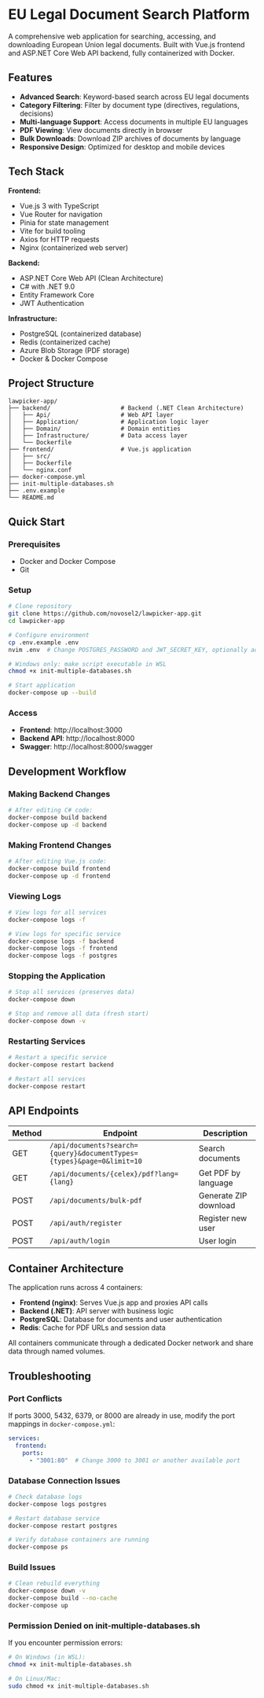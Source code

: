 # EU Legal Document Search Platform

A comprehensive web application for searching, accessing, and downloading European Union legal documents. Built with Vue.js frontend and ASP.NET Core Web API backend, fully containerized with Docker.

## Features

- **Advanced Search**: Keyword-based search across EU legal documents
- **Category Filtering**: Filter by document type (directives, regulations, decisions)  
- **Multi-language Support**: Access documents in multiple EU languages
- **PDF Viewing**: View documents directly in browser
- **Bulk Downloads**: Download ZIP archives of documents by language
- **Responsive Design**: Optimized for desktop and mobile devices

## Tech Stack

**Frontend:**
- Vue.js 3 with TypeScript
- Vue Router for navigation
- Pinia for state management
- Vite for build tooling
- Axios for HTTP requests
- Nginx (containerized web server)

**Backend:**
- ASP.NET Core Web API (Clean Architecture)
- C# with .NET 9.0
- Entity Framework Core
- JWT Authentication

**Infrastructure:**
- PostgreSQL (containerized database)
- Redis (containerized cache)
- Azure Blob Storage (PDF storage)
- Docker & Docker Compose

## Project Structure

```
lawpicker-app/
├── backend/                    # Backend (.NET Clean Architecture)
│   ├── Api/                    # Web API layer
│   ├── Application/            # Application logic layer
│   ├── Domain/                 # Domain entities
│   ├── Infrastructure/         # Data access layer
│   └── Dockerfile
├── frontend/                   # Vue.js application
│   ├── src/
│   ├── Dockerfile
│   └── nginx.conf
├── docker-compose.yml
├── init-multiple-databases.sh
├── .env.example
└── README.md
```

## Quick Start

### Prerequisites
- Docker and Docker Compose
- Git

### Setup

```bash
# Clone repository
git clone https://github.com/novosel2/lawpicker-app.git
cd lawpicker-app

# Configure environment
cp .env.example .env
nvim .env  # Change POSTGRES_PASSWORD and JWT_SECRET_KEY, optionally add Azure Blob Storage

# Windows only: make script executable in WSL
chmod +x init-multiple-databases.sh

# Start application
docker-compose up --build
```

### Access
- **Frontend**: http://localhost:3000
- **Backend API**: http://localhost:8000
- **Swagger**: http://localhost:8000/swagger

## Development Workflow

### Making Backend Changes

```bash
# After editing C# code:
docker-compose build backend
docker-compose up -d backend
```

### Making Frontend Changes

```bash
# After editing Vue.js code:
docker-compose build frontend  
docker-compose up -d frontend
```

### Viewing Logs

```bash
# View logs for all services
docker-compose logs -f

# View logs for specific service
docker-compose logs -f backend
docker-compose logs -f frontend
docker-compose logs -f postgres
```

### Stopping the Application

```bash
# Stop all services (preserves data)
docker-compose down

# Stop and remove all data (fresh start)
docker-compose down -v
```

### Restarting Services

```bash
# Restart a specific service
docker-compose restart backend

# Restart all services
docker-compose restart
```

## API Endpoints

| Method | Endpoint | Description |
|--------|----------|-------------|
| GET | `/api/documents?search={query}&documentTypes={types}&page=0&limit=10` | Search documents |
| GET | `/api/documents/{celex}/pdf?lang={lang}` | Get PDF by language |
| POST | `/api/documents/bulk-pdf` | Generate ZIP download |
| POST | `/api/auth/register` | Register new user |
| POST | `/api/auth/login` | User login |

## Container Architecture

The application runs across 4 containers:

- **Frontend (nginx)**: Serves Vue.js app and proxies API calls
- **Backend (.NET)**: API server with business logic
- **PostgreSQL**: Database for documents and user authentication  
- **Redis**: Cache for PDF URLs and session data

All containers communicate through a dedicated Docker network and share data through named volumes.

## Troubleshooting

### Port Conflicts

If ports 3000, 5432, 6379, or 8000 are already in use, modify the port mappings in `docker-compose.yml`:

```yaml
services:
  frontend:
    ports:
      - "3001:80"  # Change 3000 to 3001 or another available port
```

### Database Connection Issues

```bash
# Check database logs
docker-compose logs postgres

# Restart database service
docker-compose restart postgres

# Verify database containers are running
docker-compose ps
```

### Build Issues

```bash
# Clean rebuild everything
docker-compose down -v
docker-compose build --no-cache
docker-compose up
```

### Permission Denied on init-multiple-databases.sh

If you encounter permission errors:
```bash
# On Windows (in WSL):
chmod +x init-multiple-databases.sh

# On Linux/Mac:
sudo chmod +x init-multiple-databases.sh
```
